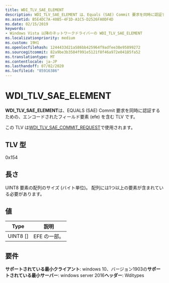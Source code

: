 ```yaml
---
title: WDI_TLV_SAE_ELEMENT
description: WDI_TLV_SAE_ELEMENT は、Equals (SAE) Commit 要求を同時に認証するための、エンコードされたフィールド要素 (EFE) を含む TLV です。
ms.assetid: B5E4DC7A-40B5-4F1D-A1C5-D2526FA0DF4D
ms.date: 02/15/2019
keywords:
- Windows Vista 以降のネットワークドライバーの WDI_TLV_SAE_ELEMENT
ms.localizationpriority: medium
ms.custom: 19H1
ms.openlocfilehash: 1244433d21a586bb425964f9adfee38e95899272
ms.sourcegitcommit: 82a9be3b3584f991e5121f8f46a972e04185fa52
ms.translationtype: MT
ms.contentlocale: ja-JP
ms.lasthandoff: 07/02/2020
ms.locfileid: "85916386"
---
```

# <a name="wdi_tlv_sae_element"></a>WDI_TLV_SAE_ELEMENT

**WDI_TLV_SAE_ELEMENT**は、EQUALS (SAE) Commit 要求を同時に認証するための、エンコードされたフィールド要素 (efe) を含む TLV です。

この TLV は[WDI_TLV_SAE_COMMIT_REQUEST](wdi-tlv-sae-commit-request.md)で使用されます。

## <a name="tlv-type"></a>TLV 型

0x154

## <a name="length"></a>長さ

UINT8 要素の配列のサイズ (バイト単位)。 配列には1つ以上の要素が含まれている必要があります。

## <a name="values"></a>値

| Type | 説明 |
| --- | --- |
| UINT8 [] | EFE の一部。 |

## <a name="requirements"></a>要件

**サポートされている最小クライアント**: windows 10、バージョン1903の**サポートされている最小サーバー**: windows server 2016**ヘッダー**: Wditypes
